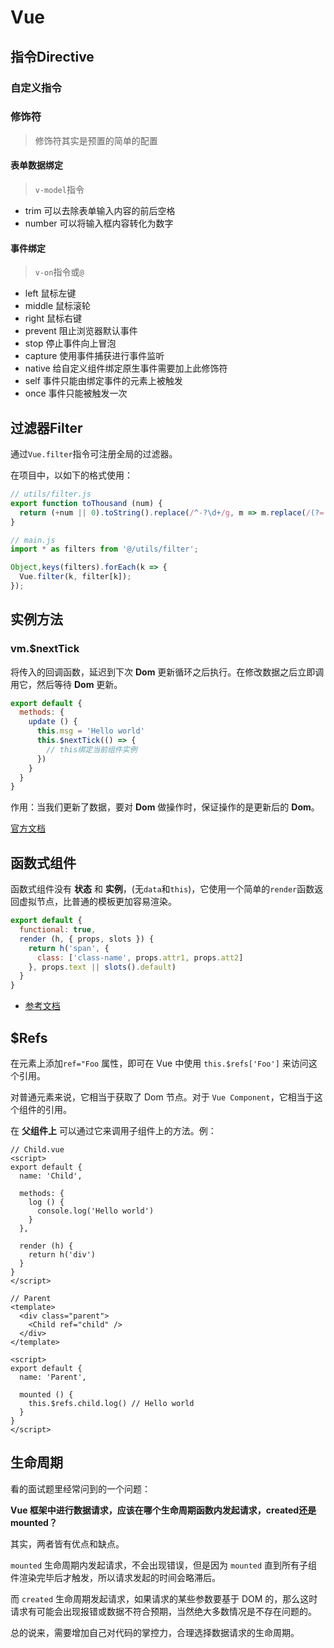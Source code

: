# Vue

## 指令Directive

### 自定义指令

### 修饰符

> 修饰符其实是预置的简单的配置

#### 表单数据绑定

> `v-model`指令

- trim 可以去除表单输入内容的前后空格
- number 可以将输入框内容转化为数字

#### 事件绑定

> `v-on`指令或`@`

- left 鼠标左键
- middle 鼠标滚轮
- right 鼠标右键
- prevent 阻止浏览器默认事件
- stop 停止事件向上冒泡
- capture 使用事件捕获进行事件监听
- native 给自定义组件绑定原生事件需要加上此修饰符
- self 事件只能由绑定事件的元素上被触发
- once 事件只能被触发一次

## 过滤器Filter

通过`Vue.filter`指令可注册全局的过滤器。

在项目中，以如下的格式使用：

``` js
// utils/filter.js
export function toThousand (num) {
  return (+num || 0).toString().replace(/^-?\d+/g, m => m.replace(/(?=(?!\b)(\d{3})+$)/g, ','));
}
```

``` js
// main.js
import * as filters from '@/utils/filter';

Object,keys(filters).forEach(k => {
  Vue.filter(k, filter[k]);
});
```

## 实例方法

### vm.$nextTick

将传入的回调函数，延迟到下次 __Dom__ 更新循环之后执行。在修改数据之后立即调用它，然后等待 __Dom__ 更新。

``` js
export default {
  methods: {
    update () {
      this.msg = 'Hello world'
      this.$nextTick(() => {
        // this绑定当前组件实例
      })
    }
  }
}
```

作用：当我们更新了数据，要对 __Dom__ 做操作时，保证操作的是更新后的 __Dom__。

[官方文档](https://cn.vuejs.org/v2/api/#vm-nextTick)

## 函数式组件

函数式组件没有 __状态__ 和 __实例__，(无`data`和`this`)，它使用一个简单的`render`函数返回虚拟节点，比普通的模板更加容易渲染。

``` js
export default {
  functional: true,
  render (h, { props, slots }) {
    return h('span', {
      class: ['class-name', props.attr1, props.att2]
    }, props.text || slots().default)
  } 
}
```

- [参考文档](https://cn.vuejs.org/v2/guide/render-function.html#%E5%87%BD%E6%95%B0%E5%BC%8F%E7%BB%84%E4%BB%B6)

## $Refs

在元素上添加`ref="Foo` 属性，即可在 Vue 中使用 `this.$refs['Foo']` 来访问这个引用。

对普通元素来说，它相当于获取了 Dom 节点。对于 `Vue Component`，它相当于这个组件的引用。

在 __父组件上__ 可以通过它来调用子组件上的方法。例：

``` vue
// Child.vue
<script>
export default {
  name: 'Child',
  
  methods: {
    log () {
      console.log('Hello world')
    }
  },

  render (h) {
    return h('div')
  }
}
</script>

// Parent
<template>
  <div class="parent">
    <Child ref="child" />
  </div>
</template>

<script>
export default {
  name: 'Parent',

  mounted () {
    this.$refs.child.log() // Hello world
  }
}
</script>
```

## 生命周期

看的面试题里经常问到的一个问题：

__Vue 框架中进行数据请求，应该在哪个生命周期函数内发起请求，created还是mounted？__

其实，两者皆有优点和缺点。

`mounted` 生命周期内发起请求，不会出现错误，但是因为 `mounted` 直到所有子组件渲染完毕后才触发，所以请求发起的时间会略滞后。

而 `created` 生命周期发起请求，如果请求的某些参数要基于 DOM 的，那么这时请求有可能会出现报错或数据不符合预期，当然绝大多数情况是不存在问题的。

总的说来，需要增加自己对代码的掌控力，合理选择数据请求的生命周期。
